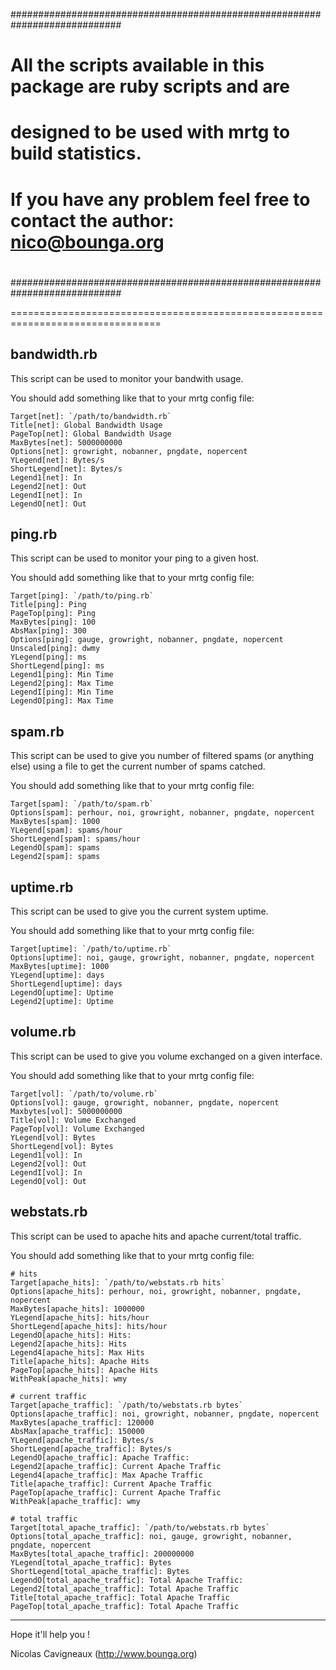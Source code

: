 
  ############################################################################
  # All the scripts available in this package are ruby scripts and are       #
  # designed to be used with mrtg to build statistics.                       #
  #                                                                          #
  # If you have any problem feel free to contact the author: nico@bounga.org #
  #                                                                          #
  ############################################################################


================================================================================

## bandwidth.rb

This script can be used to monitor your bandwith usage.

You should add something like that to your mrtg config file:

	Target[net]: `/path/to/bandwidth.rb`
	Title[net]: Global Bandwidth Usage
	PageTop[net]: Global Bandwidth Usage
	MaxBytes[net]: 5000000000
	Options[net]: growright, nobanner, pngdate, nopercent
	YLegend[net]: Bytes/s
	ShortLegend[net]: Bytes/s
	Legend1[net]: In
	Legend2[net]: Out
	LegendI[net]: In
	LegendO[net]: Out
	

## ping.rb

This script can be used to monitor your ping to a given host.

You should add something like that to your mrtg config file:

	Target[ping]: `/path/to/ping.rb`
	Title[ping]: Ping
	PageTop[ping]: Ping
	MaxBytes[ping]: 100
	AbsMax[ping]: 300
	Options[ping]: gauge, growright, nobanner, pngdate, nopercent
	Unscaled[ping]: dwmy
	YLegend[ping]: ms
	ShortLegend[ping]: ms
	Legend1[ping]: Min Time
	Legend2[ping]: Max Time
	LegendI[ping]: Min Time
	LegendO[ping]: Max Time


## spam.rb

This script can be used to give you number of filtered spams (or
anything else) using a file to get the current number of spams catched.

You should add something like that to your mrtg config file:

	Target[spam]: `/path/to/spam.rb`
	Options[spam]: perhour, noi, growright, nobanner, pngdate, nopercent
	MaxBytes[spam]: 1000
	YLegend[spam]: spams/hour
	ShortLegend[spam]: spams/hour
	LegendO[spam]: spams
	Legend2[spam]: spams

## uptime.rb

This script can be used to give you the current system uptime.

You should add something like that to your mrtg config file:

	Target[uptime]: `/path/to/uptime.rb`
	Options[uptime]: noi, gauge, growright, nobanner, pngdate, nopercent
	MaxBytes[uptime]: 1000
	YLegend[uptime]: days
	ShortLegend[uptime]: days
	LegendO[uptime]: Uptime
	Legend2[uptime]: Uptime

## volume.rb

This script can be used to give you volume exchanged on a given interface.

You should add something like that to your mrtg config file:

	Target[vol]: `/path/to/volume.rb`
	Options[vol]: gauge, growright, nobanner, pngdate, nopercent
	Maxbytes[vol]: 5000000000
	Title[vol]: Volume Exchanged
	PageTop[vol]: Volume Exchanged
	YLegend[vol]: Bytes
	ShortLegend[vol]: Bytes
	Legend1[vol]: In
	Legend2[vol]: Out
	LegendI[vol]: In
	LegendO[vol]: Out


## webstats.rb

This script can be used to apache hits and apache current/total traffic.

You should add something like that to your mrtg config file:

	# hits
	Target[apache_hits]: `/path/to/webstats.rb hits`
	Options[apache_hits]: perhour, noi, growright, nobanner, pngdate, nopercent
	MaxBytes[apache_hits]: 1000000
	YLegend[apache_hits]: hits/hour
	ShortLegend[apache_hits]: hits/hour
	LegendO[apache_hits]: Hits:
	Legend2[apache_hits]: Hits
	Legend4[apache_hits]: Max Hits
	Title[apache_hits]: Apache Hits
	PageTop[apache_hits]: Apache Hits
	WithPeak[apache_hits]: wmy

	# current traffic
	Target[apache_traffic]: `/path/to/webstats.rb bytes`
	Options[apache_traffic]: noi, growright, nobanner, pngdate, nopercent
	MaxBytes[apache_traffic]: 120000
	AbsMax[apache_traffic]: 150000
	YLegend[apache_traffic]: Bytes/s
	ShortLegend[apache_traffic]: Bytes/s
	LegendO[apache_traffic]: Apache Traffic:
	Legend2[apache_traffic]: Current Apache Traffic
	Legend4[apache_traffic]: Max Apache Traffic
	Title[apache_traffic]: Current Apache Traffic
	PageTop[apache_traffic]: Current Apache Traffic
	WithPeak[apache_traffic]: wmy

	# total traffic
	Target[total_apache_traffic]: `/path/to/webstats.rb bytes`
	Options[total_apache_traffic]: noi, gauge, growright, nobanner, pngdate, nopercent
	MaxBytes[total_apache_traffic]: 200000000
	YLegend[total_apache_traffic]: Bytes
	ShortLegend[total_apache_traffic]: Bytes
	LegendO[total_apache_traffic]: Total Apache Traffic:
	Legend2[total_apache_traffic]: Total Apache Traffic
	Title[total_apache_traffic]: Total Apache Traffic
	PageTop[total_apache_traffic]: Total Apache Traffic

---

Hope it'll help you !

Nicolas Cavigneaux (http://www.bounga.org)
